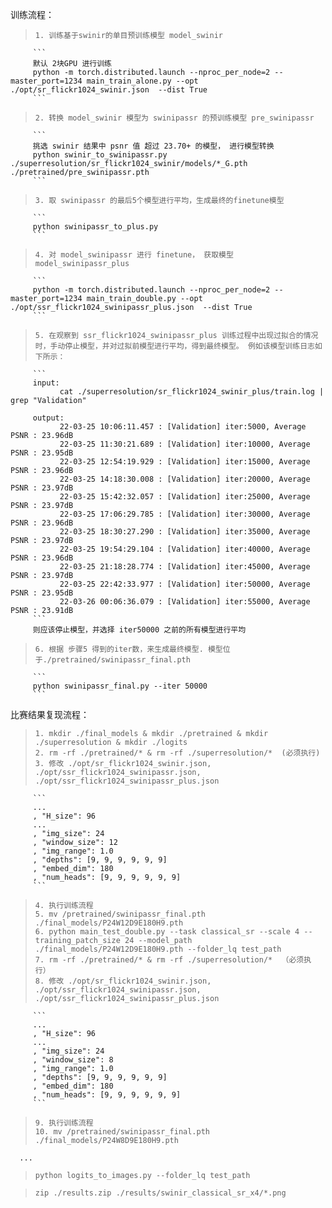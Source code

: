 训练流程：  

>     1. 训练基于swinir的单目预训练模型 model_swinir  
         ```
         默认 2块GPU 进行训练
         python -m torch.distributed.launch --nproc_per_node=2 --master_port=1234 main_train_alone.py --opt ./opt/sr_flickr1024_swinir.json  --dist True
         ```

>     2. 转换 model_swinir 模型为 swinipassr 的预训练模型 pre_swinipassr 
         ```
         挑选 swinir 结果中 psnr 值 超过 23.70+ 的模型， 进行模型转换
         python swinir_to_swinipassr.py ./superresolution/sr_flickr1024_swinir/models/*_G.pth ./pretrained/pre_swinipassr.pth
         ```

>     3. 取 swinipassr 的最后5个模型进行平均，生成最终的finetune模型
         ```
         python swinipassr_to_plus.py
         ```

>     4. 对 model_swinipassr 进行 finetune， 获取模型 model_swinipassr_plus
         ```
         python -m torch.distributed.launch --nproc_per_node=2 --master_port=1234 main_train_double.py --opt ./opt/ssr_flickr1024_swinipassr_plus.json  --dist True
         ```

>     5. 在观察到 ssr_flickr1024_swinipassr_plus 训练过程中出现过拟合的情况时，手动停止模型，并对过拟前模型进行平均，得到最终模型。 例如该模型训练日志如下所示：
         ```
         input:
               cat ./superresolution/sr_flickr1024_swinir_plus/train.log | grep "Validation"

         output:
               22-03-25 10:06:11.457 : [Validation] iter:5000, Average PSNR : 23.96dB
               22-03-25 11:30:21.689 : [Validation] iter:10000, Average PSNR : 23.95dB
               22-03-25 12:54:19.929 : [Validation] iter:15000, Average PSNR : 23.96dB
               22-03-25 14:18:30.008 : [Validation] iter:20000, Average PSNR : 23.97dB
               22-03-25 15:42:32.057 : [Validation] iter:25000, Average PSNR : 23.97dB
               22-03-25 17:06:29.785 : [Validation] iter:30000, Average PSNR : 23.96dB
               22-03-25 18:30:27.290 : [Validation] iter:35000, Average PSNR : 23.97dB
               22-03-25 19:54:29.104 : [Validation] iter:40000, Average PSNR : 23.96dB
               22-03-25 21:18:28.774 : [Validation] iter:45000, Average PSNR : 23.97dB
               22-03-25 22:42:33.977 : [Validation] iter:50000, Average PSNR : 23.95dB
               22-03-26 00:06:36.079 : [Validation] iter:55000, Average PSNR : 23.91dB
         ```
         则应该停止模型，并选择 iter50000 之前的所有模型进行平均
     
>     6. 根据 步骤5 得到的iter数，来生成最终模型. 模型位于./pretrained/swinipassr_final.pth
         ```
         python swinipassr_final.py --iter 50000
         ```

比赛结果复现流程：

>     1. mkdir ./final_models & mkdir ./pretrained & mkdir ./superresolution & mkdir ./logits
>     2. rm -rf ./pretrained/* & rm -rf ./superresolution/*  (必须执行)
>     3. 修改 ./opt/sr_flickr1024_swinir.json, ./opt/ssr_flickr1024_swinipassr.json, ./opt/ssr_flickr1024_swinipassr_plus.json
         ```
         ...
         , "H_size": 96
         ...
         , "img_size": 24
         , "window_size": 12
         , "img_range": 1.0 
         , "depths": [9, 9, 9, 9, 9, 9] 
         , "embed_dim": 180 
         , "num_heads": [9, 9, 9, 9, 9, 9] 
         ```
>     4. 执行训练流程
>     5. mv /pretrained/swinipassr_final.pth ./final_models/P24W12D9E180H9.pth
>     6. python main_test_double.py --task classical_sr --scale 4 --training_patch_size 24 --model_path ./final_models/P24W12D9E180H9.pth --folder_lq test_path
>     7. rm -rf ./pretrained/* & rm -rf ./superresolution/*  （必须执行）
>     8. 修改 ./opt/sr_flickr1024_swinir.json, ./opt/ssr_flickr1024_swinipassr.json, ./opt/ssr_flickr1024_swinipassr_plus.json
         ```
         ...
         , "H_size": 96
         ...
         , "img_size": 24
         , "window_size": 8
         , "img_range": 1.0 
         , "depths": [9, 9, 9, 9, 9, 9] 
         , "embed_dim": 180 
         , "num_heads": [9, 9, 9, 9, 9, 9] 
         ```
>     9. 执行训练流程
>     10. mv /pretrained/swinipassr_final.pth ./final_models/P24W8D9E180H9.pth

      ...

>     python logits_to_images.py --folder_lq test_path

>     zip ./results.zip ./results/swinir_classical_sr_x4/*.png